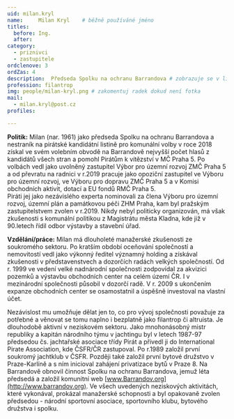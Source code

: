 ```yaml
---
uid: milan.kryl
name:     Milan Kryl  	# běžně používáné jméno
titles:
  before: Ing. 
  after:
category:
  - priznivci
  - zastupitele  
ordclenove: 3
ordZas: 4
description:  Předseda Spolku na ochranu Barrandova # zobrazuje se v lide
profession: filantrop
img: people/milan-kryl.png # zakomentuj radek dokud není fotka
mail:
  - milan.kryl@post.cz
profiles:

---
```


**Politik:** Milan (nar. 1961) jako předseda Spolku na ochranu Barrandova a nestraník na pirátské kandidátní listině pro komunální volby v roce 2018 získal ve svém volebním obvodě na Barrandově nejvyšší počet hlasů z kandidátů všech stran a pomohl Pirátům k vítězství v MČ Praha 5. Po volbách vedl jako uvolněný zastupitel Výbor pro územní rozvoj ZMČ Praha 5 a od převratu na radnici v r.2019 pracuje jako opoziční zastupitel ve Výboru pro územní rozvoj, ve Výboru pro dopravu ZMČ Praha 5 a v Komisi obchodních aktivit, dotací a EU fondů RMČ Praha 5.	 
Piráti jej jako nezávislého experta nominovali za člena Výboru pro územní rozvoj, územní plán a památkovou péči ZHM Praha, kam byl pražským zastupitelstvem zvolen v r.2019.
Nikdy nebyl politicky organizován, má však zkušenosti s komunální politikou z Magistrátu města Kladna, kde již v 90.letech řídil odbor výstavby a stavební úřad.

**Vzdělání/práce:** Milan má dlouholeté manažerské zkušenosti ze soukromého sektoru. Po kratším období oceňování společností a nemovitostí vedl jako výkonný ředitel významný holding a získával zkušenosti v představenstvech a dozorčích radách velkých společností. Od r. 1999 ve vedení velké nadnárodní společnosti zodpovídal za akvizici pozemků a výstavbu obchodních center na celém území ČR. I v mezinárodní společnosti působil v dozorčí radě. V r. 2009 s ukončením expanze obchodních center se osamostatnil a úspěšně investoval na vlastní účet.

Nezávislost mu umožňuje dělat jen to, co pro vývoj společnosti považuje za potřebné a věnovat se tomu naplno i bezplatně jako filantrop či altruista. Je dlouhodobě aktivní v neziskovém sektoru. Jako mnohonásobný mistr republiky a kapitán národního týmu v jachtingu byl v letech 1987-97 předsedou čs. jachtařské asociace třídy Pirát a přivedl ji do International Pirate Association, kde ČSFR/ČR zastupoval. Po r.1989 založil první soukromý jachtklub v ČSFR. Později také založil první bytové družstvo v Praze-Karlíně a s ním inicioval zahájení privatizace bytů v Praze 8. Na Barrandově obnovil činnost Spolku na ochranu Barrandova, jemuž léta předsedá a založil komunitní web [www.Barrandov.org](http://www.barrandov.org). Ve všech uvedených neziskových aktivitách, které vykonával, prokázal manažerské schopnosti a byl opakovaně zvolen předsedou - národní sportovní asociace, sportovního klubu, bytového družstva i spolku.
